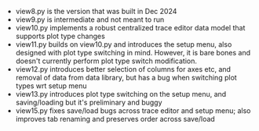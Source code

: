 - view8.py is the version that was built in Dec 2024
- view9.py is intermediate and not meant to run
- view10.py implements a robust centralized trace editor data model that supports plot type changes
- view11.py builds on view10.py and introduces the setup menu, also designed with plot type switching in mind. However, it is bare bones and doesn't currently perform plot type switch modification.
- view12.py introduces better selection of columns for axes etc, and removal of data from data library, but has a bug when switching plot types wrt setup menu
- view13.py introduces plot type switching on the setup menu, and saving/loading but it's preliminary and buggy
- view15.py fixes save/load bugs across trace editor and setup menu; also improves tab renaming and preserves order across save/load
